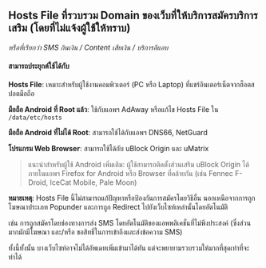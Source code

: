 ﻿## Hosts File ที่รวบรวม Domain ของเว็บที่ให้บริการสมัครบริการเสริม (โดยที่ไม่แจ้งผู้ใช้ให้ทราบ)

*หรือที่เรียกว่า SMS กินเงิน / Content เสียเงิน / บริการอีแอบ*

#### สามารถประยุกต์ใช้ได้กับ
**Hosts File**: เหมาะสำหรับผู้ใช้งานคอมพิวเตอร์ (PC หรือ Laptop) ที่แชร์อินเตอร์เน็ตจากฮ็อตสปอตมือถือ

**มือถือ Android ที่ Root แล้ว**: ใช้กับแอพฯ AdAway หรือแก้ไข Hosts File ใน `/data/etc/hosts`

**มือถือ Android ที่ไม่ได้ Root**: สามารถใช้ได้กับแอพฯ DNS66, NetGuard

**โปรแกรม Web Browser**: สามารถใช้ได้กับ uBlock Origin และ uMatrix

> แนะนำสำหรับผู้ใช้ Android เพิ่มเติม:
> ผู้ใช้สามารถติดตั้งส่วนเสริม uBlock Origin ได้ ภายในแอพฯ Firefox for Android หรือ Browser ที่คล้ายกัน (เช่น Fennec F-Droid, IceCat Mobile, Pale Moon)

**หมายเหตุ**: Hosts File นี้ไม่สามารถแก้ปัญหาหรือป้องกันการสมัครโดยวิธีอื่น นอกเหนือจากการถูกโฆษณาประเภท Popunder และการถูก Redirect ไปยังเว็บไซท์เหล่านั้นโดยอัตโนมัติ

เช่น การถูกสมัครโดยช่องทางการส่ง SMS โดยอัตโนมัติของแอพพลิเคชั่นที่ไม่พึงประสงค์ (ซึ่งส่วนมากมักมีโฆษณา และ/หรือ ขอสิทธิ์ในการเข้าถึงและส่งข้อความ SMS)

ทั้งนี้ทั้งนั้น บางเว็บไซท์อาจไม่ได้อัพเดทเพิ่มเข้ามาได้ทัน แต่จะพยายามรวบรวมให้มากที่สุดเท่าที่จะทำได้
